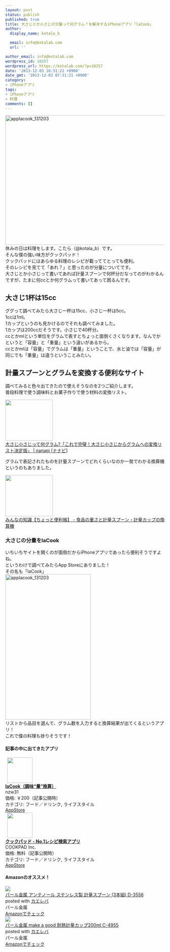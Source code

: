 ```yaml
---
layout: post
status: publish
published: true
title: 大さじとか小さじの分量って何グラム？を解決するiPhoneアプリ「laCook」
author:
  display_name: kotala_b

  email: info@kotalab.com
  url: ''

author_email: info@kotalab.com
wordpress_id: 10257
wordpress_url: https://kotalab.com/?p=10257
date: '2013-12-03 16:31:21 +0900'
date_gmt: '2013-12-03 07:31:21 +0900'
category:
- iPhoneアプリ
tags:
- iPhoneアプリ
- 料理
comments: []
---
```

<p><img src="https://kotalab.com/wp-content/uploads/applacook_131203-546x409.jpg" alt="applacook_131203" width="546" height="409" class="alignnone size-large wp-image-10261" /><br />
休みの日は料理をします。こたら（@kotala_b）です。<br />
そんな僕の強い味方がクックパッド！<br />
クックパッドにはあらゆる料理のレシピが載っててとっても便利。<br />
そのレシピを見てて「あれ？」と思ったのが分量についてです。<br />
大さじとか小さじって書いてあれば計量スプーンで何杯分だなってのがわかるんですが、たまに何ccとか何グラムって書いてあって困るんです。<br />
<!--more--></p>
<h2>大さじ1杯は15cc</h2>
<p>ググって調べてみたら大さじ一杯は15cc、小さじ一杯は5cc。<br />
1ccは1ml。<br />
1カップというのも見かけるのでそれも調べてみました。<br />
1カップは200ccだそうです。小さじで40杯分。<br />
ccとかmlという単位をグラムで表すとちょっと面倒くさくなります。なんでかというと「容量」と「重量」という違いがあるから。<br />
ccとかmlは「容量」でグラムは「重量」ということで、水と油では「容量」が同じでも「重量」は違うということみたい。</p>
<h2>計量スプーンとグラムを変換する便利なサイト</h2>
<p>調べてみると色々出てきたので使えそうなのを2つご紹介します。<br />
普段料理で使う調味料とお菓子作りで使う材料の変換リスト。</p>
<div class="shht">
<div class="shhtimg"><a href="http://nanapi.jp/19581/" target="_blank"><img src="https://capture.heartrails.com/150x130/shadow?http://nanapi.jp/19581/" alt="" width="150" height="130" /></a></div>
<div class="shhttext"><a href="http://nanapi.jp/19581/" target="_blank">大さじ小さじって何グラム?「これで完璧！大さじ小さじからグラムへの変換リスト決定版」 | nanapi [ナナピ]</a><a href="https://b.hatena.ne.jp/entry/http://nanapi.jp/19581/" target="_blank"><img border="0" src="https://b.hatena.ne.jp/entry/image/http://nanapi.jp/19581/" alt="" /></a></div>
</div>
<p>グラムで表記されたものを計量スプーンでどれくらいなのか一発でわかる換算機というのもありました。</p>
<div class="shht">
<div class="shhtimg"><a href="http://www.benricho.org/doryoko_cup_spoon/conv.html" target="_blank"><img src="https://capture.heartrails.com/150x130/shadow?http://www.benricho.org/doryoko_cup_spoon/conv.html" alt="" width="150" height="130" /></a></div>
<div class="shhttext"><a href="http://www.benricho.org/doryoko_cup_spoon/conv.html" target="_blank">みんなの知識【ちょっと便利帳】 - 食品の重さと計量スプーン・計量カップの換算機</a><a href="https://b.hatena.ne.jp/entry/http://www.benricho.org/doryoko_cup_spoon/conv.html" target="_blank"><img border="0" src="https://b.hatena.ne.jp/entry/image/http://www.benricho.org/doryoko_cup_spoon/conv.html" alt="" /></a></div>
</div>
<h3>大さじの分量をlaCook</h3>
<p>いちいちサイトを開くのが面倒だからiPhoneアプリであったら便利そうですよね。<br />
というわけで調べてみたらApp Storeにありました！<br />
その名も「laCook」<br />
<img src="https://kotalab.com/wp-content/uploads/applacook_131203.png" alt="applacook_131203" width="270" height="459" class="alignnone size-full wp-image-10259" /><br />
リストから品目を選んで、グラム数を入力すると換算結果が出てくるというアプリ！<br />
これで僕の料理も捗りそうです！</p>
<h4 class="app">記事の中に出てきたアプリ</h4>
<div class="applink">
<div class="applinkimg"><a href="https://itunes.apple.com/jp/app/lacook-diao-wei-liang-huan/id408185312?mt=8&uo=4&at=10l4yU" rel="nofollow" target="_blank"><img hspace="6" src="http://a1683.phobos.apple.com/us/r30/Purple/v4/3a/f2/c5/3af2c579-e03e-142c-9998-9defb1a01474/mzl.xqcqmkrb.png" width="80" /></a></div>
<div class="applinktext">
<div class="applinktitle"><strong><a href="https://itunes.apple.com/jp/app/lacook-diao-wei-liang-huan/id408185312?mt=8&uo=4&at=10l4yU" rel="nofollow" target="_blank">laCook（調味&ldquo;量&rdquo;換算）</a></strong></div>
<div class="applinkinfo">nzw31</div>
<div class="applinkinfo">価格: ￥200（記事公開時）</div>
<div class="applinkinfo">カテゴリ: フード／ドリンク, ライフスタイル</div>
</div>
<div class="clear"></div>
<div class="appstorelink"><a href="https://itunes.apple.com/jp/app/lacook-diao-wei-liang-huan/id408185312?mt=8&uo=4&at=10l4yU" rel="nofollow" target="_blank">AppStore</a></div>
</div>
<div class="applink">
<div class="applinkimg"><a href="https://itunes.apple.com/jp/app/kukkupaddo-no.1reshipi-jian/id340368403?mt=8&uo=4&at=10l4yU" rel="nofollow" target="_blank"><img hspace="6" src="http://a1379.phobos.apple.com/us/r30/Purple4/v4/a1/ed/82/a1ed827a-27ff-cac5-7e5c-6700030ffca4/mzl.nejdtzqz.png" width="80" /></a></div>
<div class="applinktext">
<div class="applinktitle"><strong><a href="https://itunes.apple.com/jp/app/kukkupaddo-no.1reshipi-jian/id340368403?mt=8&uo=4&at=10l4yU" rel="nofollow" target="_blank">クックパッド - No.1レシピ検索アプリ</a></strong></div>
<div class="applinkinfo">COOKPAD Inc.</div>
<div class="applinkinfo">価格: 無料（記事公開時）</div>
<div class="applinkinfo">カテゴリ: フード／ドリンク, ライフスタイル</div>
</div>
<div class="clear"></div>
<div class="appstorelink"><a href="https://itunes.apple.com/jp/app/kukkupaddo-no.1reshipi-jian/id340368403?mt=8&uo=4&at=10l4yU" rel="nofollow" target="_blank">AppStore</a></div>
</div>
<h4 class="aam">Amazonのオススメ！</h4>
<div class="kaerebalink-box">
<div class="kaerebalink-image"><a href="https://www.amazon.co.jp/exec/obidos/ASIN/B002TYZSYS/same-22/ref=nosim/" rel="nofollow" target="_blank"><img src="https://images-fe.ssl-images-amazon.com/images/I/41ReCmbl1kL._SL160_.jpg" style="border: none;" /></a></div>
<div class="kaerebalink-info">
<div class="kaerebalink-name"><a href="https://www.amazon.co.jp/exec/obidos/ASIN/B002TYZSYS/same-22/ref=nosim/" rel="nofollow" target="_blank">パール金属 アンテノール  ステンレス製 計量スプーン (3本組) D-3556</a>
<div class="kaerebalink-powered-date">posted with <a href="https://kaereba.com" rel="nofollow" target="_blank">カエレバ</a></div>
</div>
<div class="kaerebalink-detail"> パール金属     </div>
<div class="kaerebalink-link1">
<div class="shoplinkamazon"><a href="https://www.amazon.co.jp/gp/search?keywords=D-3556&__mk_ja_JP=%83J%83%5E%83J%83i&tag=same-22" rel="nofollow" target="_blank" title="アマゾン" >Amazonでチェック</a></div>
</div>
</div>
<div class="booklink-footer"></div>
</div>
<div class="kaerebalink-box">
<div class="kaerebalink-image"><a href="https://www.amazon.co.jp/exec/obidos/ASIN/B0057SCG7K/same-22/ref=nosim/" rel="nofollow" target="_blank"><img src="https://images-fe.ssl-images-amazon.com/images/I/51-RsdGSPVL._SL160_.jpg" style="border: none;" /></a></div>
<div class="kaerebalink-info">
<div class="kaerebalink-name"><a href="https://www.amazon.co.jp/exec/obidos/ASIN/B0057SCG7K/same-22/ref=nosim/" rel="nofollow" target="_blank">パール金属 make a good 耐熱計量カップ200ml C-4955</a>
<div class="kaerebalink-powered-date">posted with <a href="https://kaereba.com" rel="nofollow" target="_blank">カエレバ</a></div>
</div>
<div class="kaerebalink-detail"> パール金属     </div>
<div class="kaerebalink-link1">
<div class="shoplinkamazon"><a href="https://www.amazon.co.jp/gp/search?keywords=C-4955&__mk_ja_JP=%83J%83%5E%83J%83i&tag=same-22" rel="nofollow" target="_blank" title="アマゾン" >Amazonでチェック</a></div>
</div>
</div>
<div class="booklink-footer"></div>
</div>
